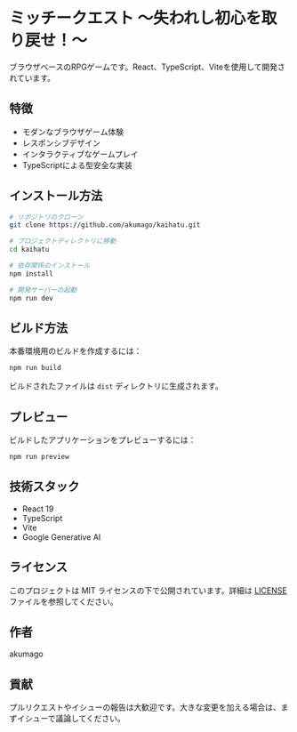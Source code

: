 # ミッチークエスト ～失われし初心を取り戻せ！～

ブラウザベースのRPGゲームです。React、TypeScript、Viteを使用して開発されています。

## 特徴

- モダンなブラウザゲーム体験
- レスポンシブデザイン
- インタラクティブなゲームプレイ
- TypeScriptによる型安全な実装

## インストール方法

```bash
# リポジトリのクローン
git clone https://github.com/akumago/kaihatu.git

# プロジェクトディレクトリに移動
cd kaihatu

# 依存関係のインストール
npm install

# 開発サーバーの起動
npm run dev
```

## ビルド方法

本番環境用のビルドを作成するには：

```bash
npm run build
```

ビルドされたファイルは `dist` ディレクトリに生成されます。

## プレビュー

ビルドしたアプリケーションをプレビューするには：

```bash
npm run preview
```

## 技術スタック

- React 19
- TypeScript
- Vite
- Google Generative AI

## ライセンス

このプロジェクトは MIT ライセンスの下で公開されています。詳細は [LICENSE](LICENSE) ファイルを参照してください。

## 作者

akumago

## 貢献

プルリクエストやイシューの報告は大歓迎です。大きな変更を加える場合は、まずイシューで議論してください。
